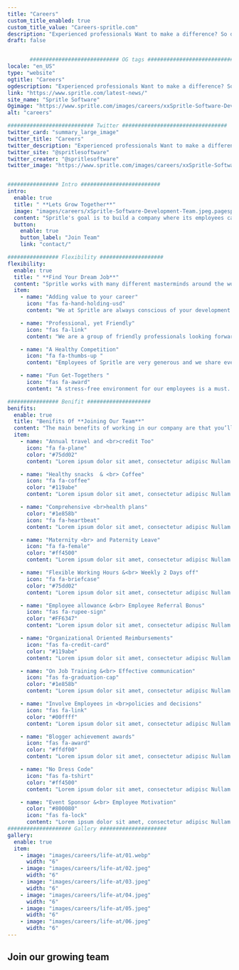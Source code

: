 ```yaml
---
title: "Careers"
custom_title_enabled: true
custom_title_value: "Careers-spritle.com"
description: "Experienced professionals Want to make a difference? So do we. Step in to explore the wealth of career opportunities in spritle and take your career to the next level."
draft: false


       ############################ OG tags #################################
locale: "en_US"
type: "website"
ogtitle: "Careers"
ogdescription: "Experienced professionals Want to make a difference? So do we. Step in to explore the wealth of career opportunities in spritle and take your career to the next level." 
link: "https://www.spritle.com/latest-news/"
site_name: "Spritle Software"
Ogimage: "https://www.spritle.com/images/careers/xxSpritle-Software-Development-Team.jpeg,Mic.IbfqifVzMC.webp.pagespeed.ic.wdpYwISlVe.webp" 
alt: "careers" 

########################### Twitter #################################
twitter_card: "summary_large_image"
twitter_title: "Careers"
twitter_description: "Experienced professionals Want to make a difference? So do we. Step in to explore the wealth of career opportunities in spritle and take your career to the next level." 
twitter_site: "@spritlesoftware"
twitter_creater: "@spritlesoftware"
twitter_image: "https://www.spritle.com/images/careers/xxSpritle-Software-Development-Team.jpeg,Mic.IbfqifVzMC.webp.pagespeed.ic.wdpYwISlVe.webp" 


################ Intro #########################
intro:
  enable: true
  title: " **Lets Grow Together**"
  image: "images/careers/xSpritle-Software-Development-Team.jpeg.pagespeed.ic.IbfqifVzMC.webp"
  content: "Spritle's goal is to build a company where its employees can discover and unveil to their fullest potential. We always encourage our people to learn new technologies and always be on top. Pave your way to your dream career with Us."
  button:
    enable: true
    button_label: "Join Team"
    link: "contact/"

################ Flexibility ####################
flexibility:
  enable: true
  title: " **Find Your Dream Job**"
  content: "Spritle works with many different masterminds around the world. It means you are constantly in touch with the competitive world, working on building & enhancing various platforms."
  item:
    - name: "Adding value to your career"
      icon: "fas fa-hand-holding-usd"
      content: "We at Spritle are always conscious of your development. We provide you with the correct environment to learn and grow towards a better future."

    - name: "Professional, yet Friendly"
      icon: "fas fa-link"
      content: "We are a group of friendly professionals looking forward to contributing to personal & professional improvement. We believe friendliness makes wonders."

    - name: "A Healthy Competition"
      icon: "fa fa-thumbs-up "
      content: "Employees of Spritle are very generous and we share even the tiniest bit of new information we learn. Our knowledge well is very deep!"

    - name: "Fun Get-Togethers "
      icon: "fas fa-award"
      content: "A stress-free environment for our employees is a must. We have different get-togethers and parties all time round the clock on important occasions & days."

################ Benifit ####################
benifits:
  enable: true
  title: "Benifits Of **Joining Our Team**"
  content: "The main benefits of working in our company are that you’ll get to know everyone, including the leadership team, and the workforce is more interconnected. Your responsibilities will often stretch outside of those in your job description, so you’ll get a good understanding of what the company does as a whole, and your day-to-day life will often be quite varied. The breadth of exposure to diverse roles can aid your development and improve your holistic knowledge of how a company seamlessly works together. This means there’s more opportunity for training and mentoring, so you can advance in your career and reach your goals even quicker."
  item:
    - name: "Annual travel and <br>credit Too"
      icon: "fa fa-plane"
      color: "#75dd02"
      content: "Lorem ipsum dolor sit amet, consectetur adipisc Nullam sit vel egestas in. Duis orci, suspendisse nec phasellus sapien natoque "

    - name: "Healthy snacks  & <br> Coffee"
      icon: "fa fa-coffee"
      color: "#119abe"
      content: "Lorem ipsum dolor sit amet, consectetur adipisc Nullam sit vel egestas in. Duis orci, suspendisse nec phasellus sapien natoque "

    - name: "Comprehensive <br>health plans"
      color: "#1e858b"
      icon: "fa fa-heartbeat"
      content: "Lorem ipsum dolor sit amet, consectetur adipisc Nullam sit vel egestas in. Duis orci, suspendisse nec phasellus sapien natoque "

    - name: "Maternity <br> and Paternity Leave"
      icon: "fa fa-female"
      color: "#ff4500"
      content: "Lorem ipsum dolor sit amet, consectetur adipisc Nullam sit vel egestas in. Duis orci, suspendisse nec phasellus sapien natoque "

    - name: "Flexible Working Hours &<br> Weekly 2 Days off"
      icon: "fa fa-briefcase"
      color: "#75dd02"
      content: "Lorem ipsum dolor sit amet, consectetur adipisc Nullam sit vel egestas in. Duis orci, suspendisse nec phasellus sapien natoque "

    - name: "Employee allowance &<br> Employee Referral Bonus"
      icon: "fas fa-rupee-sign"
      color: "#FF6347"
      content: "Lorem ipsum dolor sit amet, consectetur adipisc Nullam sit vel egestas in. Duis orci, suspendisse nec phasellus sapien natoque "

    - name: "Organizational Oriented Reimbursements"
      icon: "fas fa-credit-card"
      color: "#119abe"
      content: "Lorem ipsum dolor sit amet, consectetur adipisc Nullam sit vel egestas in. Duis orci, suspendisse nec phasellus sapien natoque "

    - name: "On Job Training &<br> Effective communication"
      icon: "fas fa-graduation-cap"
      color: "#1e858b"
      content: "Lorem ipsum dolor sit amet, consectetur adipisc Nullam sit vel egestas in. Duis orci, suspendisse nec phasellus sapien natoque "

    - name: "Involve Employees in <br>policies and decisions"
      icon: "fas fa-link"
      color: "#00ffff"
      content: "Lorem ipsum dolor sit amet, consectetur adipisc Nullam sit vel egestas in. Duis orci, suspendisse nec phasellus sapien natoque "

    - name: "Blogger achievement awards"
      icon: "fas fa-award"
      color: "#ffdf00"
      content: "Lorem ipsum dolor sit amet, consectetur adipisc Nullam sit vel egestas in. Duis orci, suspendisse nec phasellus sapien natoque "

    - name: "No Dress Code"
      icon: "fas fa-tshirt"
      color: "#ff4500"
      content: "Lorem ipsum dolor sit amet, consectetur adipisc Nullam sit vel egestas in. Duis orci, suspendisse nec phasellus sapien natoque "

    - name: "Event Sponsor &<br> Employee Motivation"
      color: "#800080"
      icon: "fas fa-lock"
      content: "Lorem ipsum dolor sit amet, consectetur adipisc Nullam sit vel egestas in. Duis orci, suspendisse nec phasellus sapien natoque "
#################### Gallery #####################
gallery:
  enable: true
  item:
    - image: "images/careers/life-at/01.webp"
      width: "6"
    - image: "images/careers/life-at/02.jpeg"
      width: "6"
    - image: "images/careers/life-at/03.jpeg"
      width: "6"
    - image: "images/careers/life-at/04.jpeg"
      width: "6"
    - image: "images/careers/life-at/05.jpeg"
      width: "6"
    - image: "images/careers/life-at/06.jpeg"
      width: "6"
---
```


## Join our **growing team**
